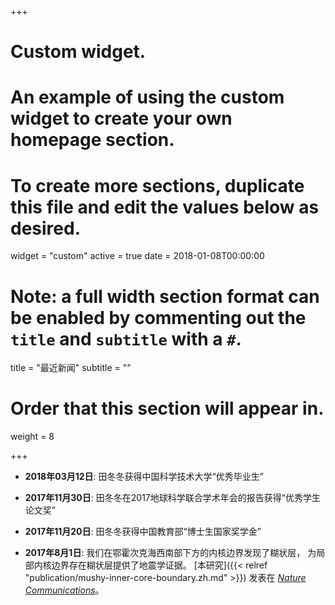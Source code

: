 +++
# Custom widget.
# An example of using the custom widget to create your own homepage section.
# To create more sections, duplicate this file and edit the values below as desired.
widget = "custom"
active = true
date = 2018-01-08T00:00:00

# Note: a full width section format can be enabled by commenting out the `title` and `subtitle` with a `#`.
title = "最近新闻"
subtitle = ""

# Order that this section will appear in.
weight = 8

+++

-   **2018年03月12日**:
    田冬冬获得中国科学技术大学“优秀毕业生”

-   **2017年11月30日**:
    田冬冬在2017地球科学联合学术年会的报告获得“优秀学生论文奖”

-   **2017年11月20日**:
    田冬冬获得中国教育部“博士生国家奖学金”

-   **2017年8月1日**:
    我们在鄂霍次克海西南部下方的内核边界发现了糊状层，
    为局部内核边界存在糊状层提供了地震学证据。
    [本研究]({{< relref "publication/mushy-inner-core-boundary.zh.md" >}})
    发表在 [*Nature Communications*](https://doi.org/10.1038/s41467-017-00229-9)。
